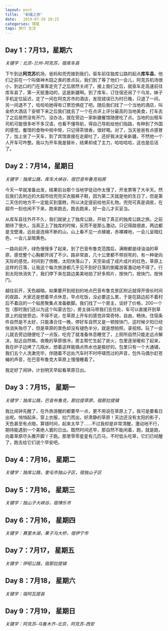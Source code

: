 ```yaml
---
layout: post
title:  "新疆之旅"
date:   2019-07-26 10:22
categories: 随笔
tags: 旅行 生活 
---
```


## Day 1：7月13，星期六

*关键字：北京-兰州-阿克苏，宿库车县*

下午到达**阿克苏**机场，爸妈和兜兜接到我们，驱车前往独库公路的起点**库车县**。他们之前在一个叫做神木园之类的景点玩，我们到了等了他们一会儿，阿克苏机场很小，到达口的门在乘客走完了之后居然关闭了。接上我们之后，就驱车走高速前往库车县了，第一天挺激动的，这是新疆啊。到了库车，订住宿还闹了个乌龙，妹子手机定位延迟，定了一间在阿克苏市的酒店，发现错误已为时已晚，只退了一间，另一间退不了，哈哈哈她得有订票恐惧症了吧。随后我们找了一个当地的酒店，叫金桥大酒店？安顿下来之后我们就去了一个在点评上评分最高的当地美食，打车去了之后居然没有开门，没办法，就在旁边一家新疆餐馆随便吃了点。当地的出租车司机可能很多听不多汉语，也看不懂导航，得自己导航给他们指路，有种到了外国的感觉。餐馆的食物中规中矩，只记得茶很香，很好喝。对了，当天爸爸有点感冒了，加上坐了一天车，到了宾馆直接在走廊吐了，还好我决定来新疆，不然他一个人开车可咋整。我以为开车我是替补，结果却成了主力，哈哈哈哈，这也是后话了。

## Day 2：7月14，星期日

*关键字：独库公路，库车大峡谷，宿巴音布鲁克毡房*

今天一早就准备出发，结果前台那个当地学徒动作太慢了，开发票等了大半天。然后我们去附近的大超市给兜兜买衣服裤子鞋，因为第二天就是他的生日了，但是第二天住的地方不一定能买到蛋糕，所以决定提前给他买礼物。兜兜可真是调皮，在超市一刻也闲不下来，跑来跑去，跑去跑来，好一会儿才买妥当。

从库车县往外开不久，我们就驶上了独库公路，开始了真正的独库公路之旅。之前期待了很久，当真正上了独库的时候，反而不是那么激动，只记得路很直，两边都是戈壁滩，远处是连绵不断的山，山上看不见一点植被，赤裸裸地，一会儿呈暗红色，一会儿呈暗黄色。

一路向前开，绿色慢慢多了起来，到了巴音布鲁克范围后，满眼都是绿油油的草原，感觉整个心胸都开阔了不少。路非常直，几十公里都不带拐弯的，有一种驶向天际的感觉。时间到了傍晚，太阳快落山了，天空染成了成片成片的红色，草原上这样的日落，让我这个每次旅游都几乎见不到好日落的倒霉游客激动地不得了。行到太阳快消失了，我们停下来在路边美美地拍了好多照片，按快门，按快门，按快门。

越往前开，天色越暗。如果要开到规划的地点巴音布鲁克景区附近就得开很长时间的夜路，大家还是想着早点休息，早点吃饭，没必要这么累，于是在路边前不着村后不着店的一个毡房聚集点准备歇脚。我们找了一个房主，谈好了价格，200一个包（那时我们还以为这个叫蒙古包），房主骑马带我们去住处，车可以直接开到草原上的绽放旁边，不得不说，在草原上开车的感觉非常奇特，自由，畅快。住宿条件自然是不太好，只能凑合住一晚，停好车自然又是一顿按快门，这时候夕阳已经快消失殆尽了，但是草原的景色却没有褪色半分，就是想拍照，录视频。玩了一会儿就去旁边随便吃了一点饭，吃完了就准备休息睡觉了，上厕所自然只能走远点解决，贴近自然嘛。夜晚的草原很冷，房主帮忙生起了炭火，包里逐渐暖和了起来，我在炉子边烤了几瓶水，想着这样能搞点热水也是极好的。包里只有一个大通铺，我们五个人洗漱完毕，伴随着不远处汽车时不时呼啸而过的声音，包外马偶尔赶苍蝇的声音，在巴音布鲁克大草原上慢慢睡着了。

我定好了闹钟，计划明天早起看草原日出。

## Day 3：7月15， 星期一

*关键字：独库公路，巴音布鲁克，那拉提草原，宿那拉提镇*

我比闹钟先醒了，在外旅游醒的都要早一点，更不用说在草原上了，我可是要看日出呢。悄悄起床，穿上衣服，拉门而出，好肃静的草原！天边还没有太阳的影子，天色甚至有点暗，算错时间，起来太早了......不过我却是非常清醒，激动地不行，期待能遇到一个美绝人寰的日出。既然时间还早，那自然不能闲着，跑，就是跑，向着草原尽头撒开脚丫子跑。那里零零星星有几匹马，不时低头吃草，它们已经醒了，跑去给它们说个早安吧。


## Day 4：7月16， 星期二

*关键字：独库公路，奎屯市独山子区，宿独山子区*



## Day 5：7月16， 星期三

*关键字：独山子大峡谷，宿博乐市*



## Day 6：7月16， 星期四

*关键字：赛里木湖，果子沟大桥，宿伊宁市*



## Day 7：7月17， 星期五

*关键字：伊昭公路，宿那拉提镇*



## Day 8：7月18， 星期六

*关键字：宿阿瓦提县*



## Day 9：7月19， 星期日

*关键字：阿克苏-乌鲁木齐-北京，阿克苏-西安*